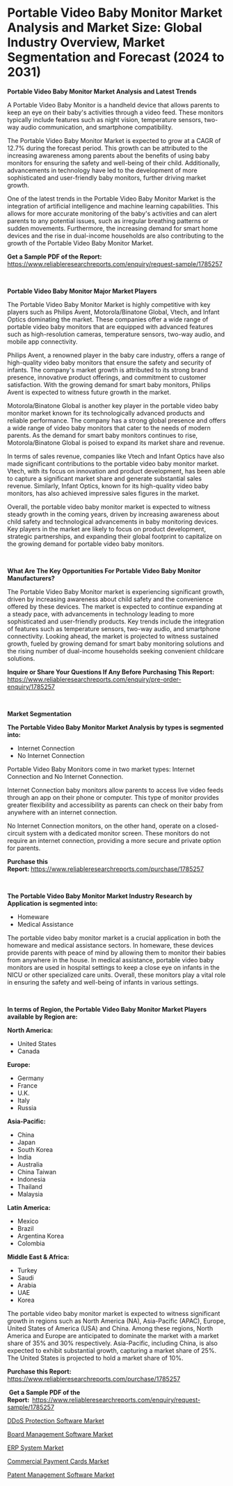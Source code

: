 <p><h1>Portable Video Baby Monitor Market Analysis and Market Size: Global Industry Overview, Market Segmentation and Forecast (2024 to 2031)</h1></p><p><strong>Portable Video Baby Monitor Market Analysis and Latest Trends</strong></p>
<p><p>A Portable Video Baby Monitor is a handheld device that allows parents to keep an eye on their baby's activities through a video feed. These monitors typically include features such as night vision, temperature sensors, two-way audio communication, and smartphone compatibility.</p><p>The Portable Video Baby Monitor Market is expected to grow at a CAGR of 12.7% during the forecast period. This growth can be attributed to the increasing awareness among parents about the benefits of using baby monitors for ensuring the safety and well-being of their child. Additionally, advancements in technology have led to the development of more sophisticated and user-friendly baby monitors, further driving market growth.</p><p>One of the latest trends in the Portable Video Baby Monitor Market is the integration of artificial intelligence and machine learning capabilities. This allows for more accurate monitoring of the baby's activities and can alert parents to any potential issues, such as irregular breathing patterns or sudden movements. Furthermore, the increasing demand for smart home devices and the rise in dual-income households are also contributing to the growth of the Portable Video Baby Monitor Market.</p></p>
<p><strong>Get a Sample PDF of the Report:&nbsp;</strong> <a href="https://www.reliableresearchreports.com/enquiry/request-sample/1785257">https://www.reliableresearchreports.com/enquiry/request-sample/1785257</a></p>
<p>&nbsp;</p>
<p><strong>Portable Video Baby Monitor Major Market Players</strong></p>
<p><p>The Portable Video Baby Monitor Market is highly competitive with key players such as Philips Avent, Motorola/Binatone Global, Vtech, and Infant Optics dominating the market. These companies offer a wide range of portable video baby monitors that are equipped with advanced features such as high-resolution cameras, temperature sensors, two-way audio, and mobile app connectivity.</p><p>Philips Avent, a renowned player in the baby care industry, offers a range of high-quality video baby monitors that ensure the safety and security of infants. The company's market growth is attributed to its strong brand presence, innovative product offerings, and commitment to customer satisfaction. With the growing demand for smart baby monitors, Philips Avent is expected to witness future growth in the market.</p><p>Motorola/Binatone Global is another key player in the portable video baby monitor market known for its technologically advanced products and reliable performance. The company has a strong global presence and offers a wide range of video baby monitors that cater to the needs of modern parents. As the demand for smart baby monitors continues to rise, Motorola/Binatone Global is poised to expand its market share and revenue.</p><p>In terms of sales revenue, companies like Vtech and Infant Optics have also made significant contributions to the portable video baby monitor market. Vtech, with its focus on innovation and product development, has been able to capture a significant market share and generate substantial sales revenue. Similarly, Infant Optics, known for its high-quality video baby monitors, has also achieved impressive sales figures in the market.</p><p>Overall, the portable video baby monitor market is expected to witness steady growth in the coming years, driven by increasing awareness about child safety and technological advancements in baby monitoring devices. Key players in the market are likely to focus on product development, strategic partnerships, and expanding their global footprint to capitalize on the growing demand for portable video baby monitors.</p></p>
<p>&nbsp;</p>
<p><strong>What Are The Key Opportunities For Portable Video Baby Monitor Manufacturers?</strong></p>
<p><p>The Portable Video Baby Monitor market is experiencing significant growth, driven by increasing awareness about child safety and the convenience offered by these devices. The market is expected to continue expanding at a steady pace, with advancements in technology leading to more sophisticated and user-friendly products. Key trends include the integration of features such as temperature sensors, two-way audio, and smartphone connectivity. Looking ahead, the market is projected to witness sustained growth, fueled by growing demand for smart baby monitoring solutions and the rising number of dual-income households seeking convenient childcare solutions.</p></p>
<p><strong>Inquire or Share Your Questions If Any Before Purchasing This Report:</strong> <a href="https://www.reliableresearchreports.com/enquiry/pre-order-enquiry/1785257">https://www.reliableresearchreports.com/enquiry/pre-order-enquiry/1785257</a></p>
<p>&nbsp;</p>
<p><strong>Market Segmentation</strong></p>
<p><strong>The Portable Video Baby Monitor Market Analysis by types is segmented into:</strong></p>
<p><ul><li>Internet Connection</li><li>No Internet Connection</li></ul></p>
<p><p>Portable Video Baby Monitors come in two market types: Internet Connection and No Internet Connection. </p><p>Internet Connection baby monitors allow parents to access live video feeds through an app on their phone or computer. This type of monitor provides greater flexibility and accessibility as parents can check on their baby from anywhere with an internet connection. </p><p>No Internet Connection monitors, on the other hand, operate on a closed-circuit system with a dedicated monitor screen. These monitors do not require an internet connection, providing a more secure and private option for parents.</p></p>
<p><strong>Purchase this Report:&nbsp;</strong><a href="https://www.reliableresearchreports.com/purchase/1785257">https://www.reliableresearchreports.com/purchase/1785257</a></p>
<p>&nbsp;</p>
<p><strong>The Portable Video Baby Monitor Market Industry Research by Application is segmented into:</strong></p>
<p><ul><li>Homeware</li><li>Medical Assistance</li></ul></p>
<p><p>The portable video baby monitor market is a crucial application in both the homeware and medical assistance sectors. In homeware, these devices provide parents with peace of mind by allowing them to monitor their babies from anywhere in the house. In medical assistance, portable video baby monitors are used in hospital settings to keep a close eye on infants in the NICU or other specialized care units. Overall, these monitors play a vital role in ensuring the safety and well-being of infants in various settings.</p></p>
<p>&nbsp;</p>
<p><strong>In terms of Region, the Portable Video Baby Monitor Market Players available by Region are:</strong></p>
<p>
    <p> <strong> North America: </strong>
        <ul>
            <li>United States</li>
            <li>Canada</li>
        </ul>
        </p> 
    <p> <strong> Europe: </strong>
        <ul>
            <li>Germany</li>
            <li>France</li>
            <li>U.K.</li>
            <li>Italy</li>
            <li>Russia</li>
        </ul>
        </p> 
    <p> <strong> Asia-Pacific: </strong>
        <ul>
            <li>China</li>
            <li>Japan</li>
            <li>South Korea</li>
            <li>India</li>
            <li>Australia</li>
            <li>China Taiwan</li>
            <li>Indonesia</li>
            <li>Thailand</li>
            <li>Malaysia</li>
        </ul>
        </p> 
    <p> <strong> Latin America: </strong>
        <ul>
            <li>Mexico</li>
            <li>Brazil</li>
            <li>Argentina Korea</li>
            <li>Colombia</li>
        </ul>
        </p> 
    <p> <strong> Middle East & Africa: </strong>
        <ul>
            <li>Turkey</li>
            <li>Saudi</li>
            <li>Arabia</li>
            <li>UAE</li>
            <li>Korea</li>
        </ul>
    </p>
    </p>
<p><p>The portable video baby monitor market is expected to witness significant growth in regions such as North America (NA), Asia-Pacific (APAC), Europe, United States of America (USA) and China. Among these regions, North America and Europe are anticipated to dominate the market with a market share of 35% and 30% respectively. Asia-Pacific, including China, is also expected to exhibit substantial growth, capturing a market share of 25%. The United States is projected to hold a market share of 10%.</p></p>
<p><strong>Purchase this Report: </strong><a href="https://www.reliableresearchreports.com/purchase/1785257">https://www.reliableresearchreports.com/purchase/1785257</a></p>
<p>&nbsp;<strong>Get a Sample PDF of the Report:&nbsp;&nbsp;</strong><a href="https://www.reliableresearchreports.com/enquiry/request-sample/1785257">https://www.reliableresearchreports.com/enquiry/request-sample/1785257</a></p>
<p><strong></strong></p>
<p><p><a href="https://medium.com/@ashlybednar2023/ddos-protection-software-market-the-key-to-successful-business-strategy-forecast-till-2031-c1aad692f9a6">DDoS Protection Software Market</a></p><p><a href="https://medium.com/@scottford2001/board-management-software-market-comprehensive-assessment-by-type-application-and-geography-342a13c74b8f">Board Management Software Market</a></p><p><a href="https://medium.com/@ashlybednar2023/erp-system-market-analysis-its-cagr-market-segmentation-and-global-industry-overview-ae107df0f6a3">ERP System Market</a></p><p><a href="https://medium.com/@elvirabogdani08/commercial-payment-cards-market-outlook-industry-overview-and-forecast-2024-to-2031-230bb366d81b">Commercial Payment Cards Market</a></p><p><a href="https://medium.com/@ashlybednar2023/patent-management-software-market-the-key-to-successful-business-strategy-forecast-till-2031-3c5f25fc975c">Patent Management Software Market</a></p></p>